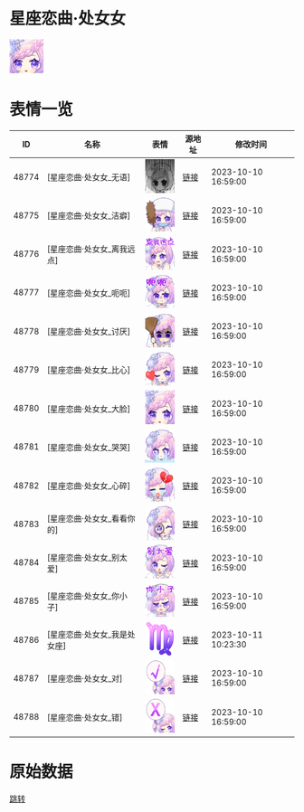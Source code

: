# 星座恋曲·处女女

<img src="./cover.png" height="60" alt="cover" />

# 表情一览

|ID|名称|表情|源地址|修改时间|
|----|----|----|----|----|
|48774|[星座恋曲·处女女_无语]|<img src="./pic/048774_%5B星座恋曲·处女女_无语%5D.png" height="60" alt="无语"/>|[链接](https://i0.hdslb.com/bfs/garb/9585b8d2dcd1acd7ac548a33371edcb54ae35b25.png)|2023-10-10 16:59:00|
|48775|[星座恋曲·处女女_洁癖]|<img src="./pic/048775_%5B星座恋曲·处女女_洁癖%5D.png" height="60" alt="洁癖"/>|[链接](https://i0.hdslb.com/bfs/garb/594178c155347b0af596f10327073a67eca19a84.png)|2023-10-10 16:59:00|
|48776|[星座恋曲·处女女_离我远点]|<img src="./pic/048776_%5B星座恋曲·处女女_离我远点%5D.png" height="60" alt="离我远点"/>|[链接](https://i0.hdslb.com/bfs/garb/827d3ab6bed513e032fb6fa237afdd5e5ef7463d.png)|2023-10-10 16:59:00|
|48777|[星座恋曲·处女女_呃呃]|<img src="./pic/048777_%5B星座恋曲·处女女_呃呃%5D.png" height="60" alt="呃呃"/>|[链接](https://i0.hdslb.com/bfs/garb/7c9c55acc54d7f5f9a9be54e7bbfd78e4c41df51.png)|2023-10-10 16:59:00|
|48778|[星座恋曲·处女女_讨厌]|<img src="./pic/048778_%5B星座恋曲·处女女_讨厌%5D.png" height="60" alt="讨厌"/>|[链接](https://i0.hdslb.com/bfs/garb/fb22eaa5fe7821c86b7eb5e7f9537af4f906e409.png)|2023-10-10 16:59:00|
|48779|[星座恋曲·处女女_比心]|<img src="./pic/048779_%5B星座恋曲·处女女_比心%5D.png" height="60" alt="比心"/>|[链接](https://i0.hdslb.com/bfs/garb/db919dbca266e6cc23f297ea43c5f609732ba514.png)|2023-10-10 16:59:00|
|48780|[星座恋曲·处女女_大脸]|<img src="./pic/048780_%5B星座恋曲·处女女_大脸%5D.png" height="60" alt="大脸"/>|[链接](https://i0.hdslb.com/bfs/garb/a4e1a232ec1c31e291067f3f36e35833a5cc1bfd.png)|2023-10-10 16:59:00|
|48781|[星座恋曲·处女女_哭哭]|<img src="./pic/048781_%5B星座恋曲·处女女_哭哭%5D.png" height="60" alt="哭哭"/>|[链接](https://i0.hdslb.com/bfs/garb/911ef39aaebee8cd7ace8bcfed723f6d7e1dfc62.png)|2023-10-10 16:59:00|
|48782|[星座恋曲·处女女_心碎]|<img src="./pic/048782_%5B星座恋曲·处女女_心碎%5D.png" height="60" alt="心碎"/>|[链接](https://i0.hdslb.com/bfs/garb/14cc3e6286f36beeda5ac419711602ec35da86f2.png)|2023-10-10 16:59:00|
|48783|[星座恋曲·处女女_看看你的]|<img src="./pic/048783_%5B星座恋曲·处女女_看看你的%5D.png" height="60" alt="看看你的"/>|[链接](https://i0.hdslb.com/bfs/garb/d5bf0bd48338e50e201738dbbe2be8e3503926da.png)|2023-10-10 16:59:00|
|48784|[星座恋曲·处女女_别太爱]|<img src="./pic/048784_%5B星座恋曲·处女女_别太爱%5D.png" height="60" alt="别太爱"/>|[链接](https://i0.hdslb.com/bfs/garb/ff159d18b08b3e98bd24510343a2d9852b72c208.png)|2023-10-10 16:59:00|
|48785|[星座恋曲·处女女_你小子]|<img src="./pic/048785_%5B星座恋曲·处女女_你小子%5D.png" height="60" alt="你小子"/>|[链接](https://i0.hdslb.com/bfs/garb/3def84349f4cb5da69517500c7b1521a6c55e43b.png)|2023-10-10 16:59:00|
|48786|[星座恋曲·处女女_我是处女座]|<img src="./pic/048786_%5B星座恋曲·处女女_我是处女座%5D.png" height="60" alt="我是处女座"/>|[链接](https://i0.hdslb.com/bfs/garb/5c89b0eb5a520a5273fa40f38654938330d58f0a.png)|2023-10-11 10:23:30|
|48787|[星座恋曲·处女女_对]|<img src="./pic/048787_%5B星座恋曲·处女女_对%5D.png" height="60" alt="对"/>|[链接](https://i0.hdslb.com/bfs/garb/cb4f0062b9e6a9e3fc6f451c19e523c01789a8ee.png)|2023-10-10 16:59:00|
|48788|[星座恋曲·处女女_错]|<img src="./pic/048788_%5B星座恋曲·处女女_错%5D.png" height="60" alt="错"/>|[链接](https://i0.hdslb.com/bfs/garb/0df08a6b97a0e7b4f4589ac4ca39fc8b66255345.png)|2023-10-10 16:59:00|

# 原始数据

[跳转](./raw.json)

